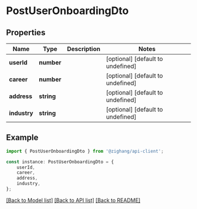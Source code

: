 # PostUserOnboardingDto


## Properties

Name | Type | Description | Notes
------------ | ------------- | ------------- | -------------
**userId** | **number** |  | [optional] [default to undefined]
**career** | **number** |  | [optional] [default to undefined]
**address** | **string** |  | [optional] [default to undefined]
**industry** | **string** |  | [optional] [default to undefined]

## Example

```typescript
import { PostUserOnboardingDto } from '@zighang/api-client';

const instance: PostUserOnboardingDto = {
    userId,
    career,
    address,
    industry,
};
```

[[Back to Model list]](../README.md#documentation-for-models) [[Back to API list]](../README.md#documentation-for-api-endpoints) [[Back to README]](../README.md)
